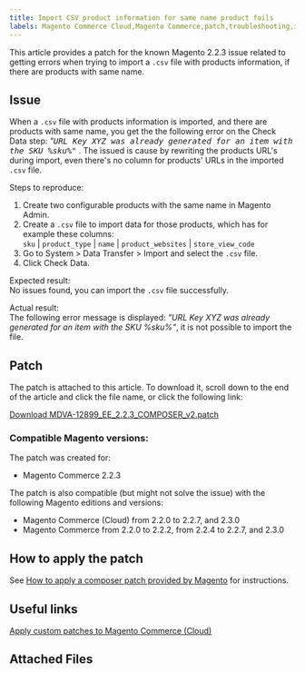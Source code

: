 ```yaml
---
title: Import CSV product information for same name product fails
labels: Magento Commerce Cloud,Magento Commerce,patch,troubleshooting,import,known issues,2.2.3
---
```


This article provides a patch for the known Magento 2.2.3 issue related to getting errors when trying to import a `` .csv `` file with products information, if there are products with same name.

## Issue

When a `` .csv `` file with products information is imported, and there are products with same name, you get the the following error on the Check Data step: _"<tt>URL Key XYZ was already generated for an item with the SKU %sku%"</tt>_ . The issued is cause by rewriting the products URL's during import, even there's no column for products' URLs in the imported `` .csv `` file.

Steps to reproduce:

1. Create two configurable products with the same name in Magento Admin.
1. Create a `` .csv `` file to import data for those products, which has for example these columns:  
     `` sku `` | `` product_type `` | `` name `` | `` product_websites `` | `` store_view_code ``
1. Go to System > Data Transfer > Import and select the `` .csv `` file.
1. Click Check Data.

Expected result:  
 No issues found, you can import the `` .csv `` file successfully.

Actual result:  
 The following error message is displayed: _"URL Key XYZ was already generated for an item with the SKU %sku%"_, it is not possible to import the file.

## Patch

The patch is attached to this article. To download it, scroll down to the end of the article and click the file name, or click the following link:

[Download MDVA-12899\_EE\_2.2.3\_COMPOSER\_v2.patch](https://support.magento.com/hc/en-us/article_attachments/360024448232/MDVA-12899_EE_2.2.3_COMPOSER_v2.patch)

### Compatible Magento versions:

The patch was created for:

* Magento Commerce 2.2.3

The patch is also compatible (but might not solve the issue) with the following Magento editions and versions:

* Magento Commerce (Cloud) from 2.2.0 to 2.2.7, and 2.3.0
* Magento Commerce from 2.2.0 to 2.2.2, from 2.2.4 to 2.2.7, and 2.3.0

## How to apply the patch

See [How to apply a composer patch provided by Magento](https://support.magento.com/hc/en-us/articles/360028367731) for instructions.

## Useful links

[Apply custom patches to Magento Commerce (Cloud)](https://devdocs.magento.com/guides/v2.3/cloud/project/project-patch.html)

## Attached Files